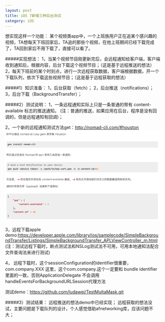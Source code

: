 ```yaml
---
layout: post
title: iOS 7新增三种后台测试
category: iOS
---
```


想实现这样一个功能：
某个视频类app中，一个上班族用户正在追某个感兴趣的视频，TA想每天下班回家后，TA追的那些个视频，在他上班期间已经下载完成了，TA回到家后不用下载了，直接可以看了。

#####实现想法：
1，当某个视频节目刚更新完后，会远程通知给客户端，客户端收到通知后，根据内容，后台下载这个视频节目；（这是基于远程推送的想法）
2，每天下班前的某个时刻点，进行一次远程获取数据，客户端根据数据，开一个下载队列，依次下载这些视频节目；（这是基于远程获取的想法）

#####1）知识准备：
1，后台获取（fetch）；
2，后台推送（notifications）；
3，后台下载（BackgroundTransfer）；

#####2）测试说明：
1，一条远程通知实际上只是一条普通的带有 content-available 标志的推送通知。
(注：普通的推送，如果应用在后台，程序是没有回调的，但是远程通知有回调)；

2，一个新的远程通知测试方法get：http://nomad-cli.com/#houston
![](/assets/images/8591844C-5D34-4C56-9744-CF22AA35892B.png)

3，远程下载apple demo:https://developer.apple.com/library/ios/samplecode/SimpleBackgroundTransfer/Listings/SimpleBackgroundTransfer_APLViewController_m.html
(注：测试远程下载时，断点测试法和NSLog测试法不可用，可用本地通知法配合文件查询法来进行测试)

4， 远程下载时，这个sessionConfiguration的identifier很重要， com.company.XXX  这里，这个com.company.这个一定要和 bundle identifier 里面的一致，否则ApplicationDelegate 不会调用handleEventsForBackgroundURLSession代理方法


测试demo：https://github.com/ludawei/TestMultaMask.git

#####3）测试结果：
远程推送的想法demo中已经实现；
远程获取的想法没试，主要问题是下载队列的设计，个人感觉借助afnetworking库，应该问题不大；
